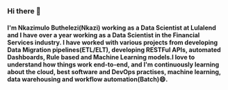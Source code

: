 ### Hi there 👋

#### I'm Nkazimulo Buthelezi(Nkazi) working as a Data Scientist at Lulalend and I have over a year working as a Data Scientist in the Financial Services industry. I have worked with various projects from developing Data Migration pipelines(ETL/ELT), developing RESTFul APIs, automated Dashboards, Rule based and Machine Learning models.I love to understand how things work end-to-end, and I'm continuously learning about the cloud, best software and DevOps practises, machine learning, data warehousing and workflow automation(Batch)😄.
####
